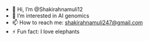 - 👋 Hi, I’m @Shakirahnamuli12
- 👀 I’m interested in AI genomics 
- 📫 How to reach me: shakirahnamuli247@gmail.com
- ⚡ Fun fact: I love elephants

<!---
Shakirahnamuli12/Shakirahnamuli12 is a ✨ special ✨ repository because its `README.md` (this file) appears on your GitHub profile.
You can click the Preview link to take a look at your changes.
--->
